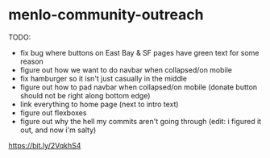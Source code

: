 # menlo-community-outreach

TODO:
- fix bug where buttons on East Bay & SF pages have green text for some reason
- figure out how we want to do navbar when collapsed/on mobile
- fix hamburger so it isn't just casually in the middle
- figure out how to pad navbar when collapsed/on mobile (donate button should not be right along bottom edge)
- link everything to home page (next to intro text)
- figure out flexboxes
- figure out why the hell my commits aren't going through (edit: i figured it out, and now i'm salty)

https://bit.ly/2VqkhS4
